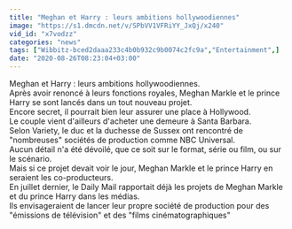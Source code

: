 ```yaml
---
title: "Meghan et Harry : leurs ambitions hollywoodiennes"
image: "https://s1.dmcdn.net/v/SPbVV1VFRiYY_JxQj/x240"
vid_id: "x7vodzz"
categories: "news"
tags: ["Wibbitz-bced2daaa233c4b0b932c9b0074c2fc9a","Entertainment",]
date: "2020-08-26T08:23:04+03:00"
---
```

Meghan et Harry : leurs ambitions hollywoodiennes.  <br>Après avoir renoncé à leurs fonctions royales, Meghan Markle et le prince Harry se sont lancés dans un tout nouveau projet.  <br>Encore secret, il pourrait bien leur assurer une place à Hollywood.  <br>Le couple vient d'ailleurs d'acheter une demeure à Santa Barbara.  <br>Selon Variety,  le duc et la duchesse de Sussex ont rencontré de &quot;nombreuses&quot; sociétés de production comme NBC Universal.  <br>Aucun détail n'a été dévoilé, que ce soit sur le format, série ou film, ou sur le scénario.  <br>Mais si ce projet devait voir le jour, Meghan Markle et le prince Harry en seraient les co-producteurs.  <br>En juillet dernier, le Daily Mail rapportait déjà les projets de Meghan Markle et du prince Harry dans les médias.  <br>Ils envisageraient de lancer leur propre société de production pour des &quot;émissions de télévision&quot; et des &quot;films cinématographiques&quot;
